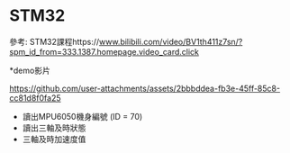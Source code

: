 # STM32
參考: STM32課程https://www.bilibili.com/video/BV1th411z7sn/?spm_id_from=333.1387.homepage.video_card.click  


*demo影片  

https://github.com/user-attachments/assets/2bbbddea-fb3e-45ff-85c8-cc81d8f0fa25  

* 讀出MPU6050機身編號 (ID = 70)
* 讀出三軸及時狀態
* 三軸及時加速度值





